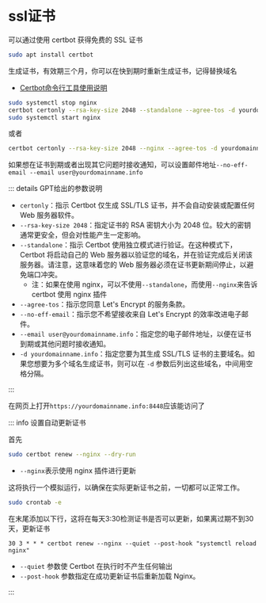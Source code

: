 # ssl证书

可以通过使用 certbot 获得免费的 SSL 证书

```sh
sudo apt install certbot
```

生成证书，有效期三个月，你可以在快到期时重新生成证书，记得替换域名

- [Certbot命令行工具使用说明](https://www.cnblogs.com/dancesir/p/14329327.html)

```sh
sudo systemctl stop nginx
certbot certonly --rsa-key-size 2048 --standalone --agree-tos -d yourdomainname.info
sudo systemctl start nginx
```

或者

```sh
certbot certonly --rsa-key-size 2048 --nginx --agree-tos -d yourdomainname.info
```

如果想在证书到期或者出现其它问题时接收通知，可以设置邮件地址`--no-eff-email --email user@yourdomainname.info`

::: details GPT给出的参数说明

- `certonly`：指示 Certbot 仅生成 SSL/TLS 证书，并不会自动安装或配置任何 Web 服务器软件。
- `--rsa-key-size 2048`：指定证书的 RSA 密钥大小为 2048 位。较大的密钥通常更安全，但会对性能产生一定影响。
- `--standalone`：指示 Certbot 使用独立模式进行验证。在这种模式下，Certbot 将启动自己的 Web 服务器以验证您的域名，并在验证完成后关闭该服务器。请注意，这意味着您的 Web 服务器必须在证书更新期间停止，以避免端口冲突。
  - 注：如果在使用 nginx，可以不使用`--standalone`，而使用`--nginx`来告诉 certbot 使用 nginx 插件
- `--agree-tos`：指示您同意 Let's Encrypt 的服务条款。
- `--no-eff-email`：指示您不希望接收来自 Let's Encrypt 的效率改进电子邮件。
- `--email user@yourdomainname.info`：指定您的电子邮件地址，以便在证书到期或其他问题时接收通知。
- `-d yourdomainname.info`：指定您要为其生成 SSL/TLS 证书的主要域名。如果您想要为多个域名生成证书，则可以在 `-d` 参数后列出这些域名，中间用空格分隔。

:::

在网页上打开`https://yourdomainname.info:8448`应该能访问了

::: info 设置自动更新证书

首先

```sh
sudo certbot renew --nginx --dry-run
```

- `--nginx`表示使用 nginx 插件进行更新

这将执行一个模拟运行，以确保在实际更新证书之前，一切都可以正常工作。

```sh
sudo crontab -e
```

在末尾添加以下行，这将在每天3:30检测证书是否可以更新，如果离过期不到30天，更新证书

```
30 3 * * * certbot renew --nginx --quiet --post-hook "systemctl reload nginx"
```

- `--quiet` 参数使 Certbot 在执行时不产生任何输出
- `--post-hook` 参数指定在成功更新证书后重新加载 Nginx。

:::

